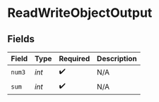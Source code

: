 # ReadWriteObjectOutput


## Fields

| Field              | Type               | Required           | Description        |
| ------------------ | ------------------ | ------------------ | ------------------ |
| `num3`             | *int*              | :heavy_check_mark: | N/A                |
| `sum`              | *int*              | :heavy_check_mark: | N/A                |